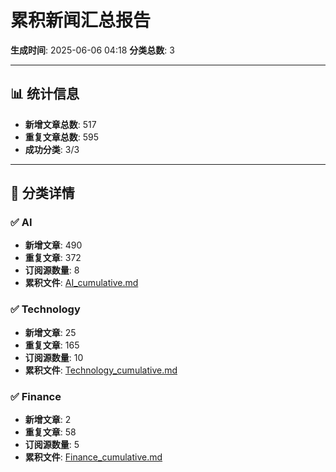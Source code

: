 # 累积新闻汇总报告

**生成时间**: 2025-06-06 04:18
**分类总数**: 3

---

## 📊 统计信息

- **新增文章总数**: 517
- **重复文章总数**: 595
- **成功分类**: 3/3

---

## 📂 分类详情

### ✅ AI
- **新增文章**: 490
- **重复文章**: 372
- **订阅源数量**: 8
- **累积文件**: [AI_cumulative.md](./AI_cumulative.md)

### ✅ Technology
- **新增文章**: 25
- **重复文章**: 165
- **订阅源数量**: 10
- **累积文件**: [Technology_cumulative.md](./Technology_cumulative.md)

### ✅ Finance
- **新增文章**: 2
- **重复文章**: 58
- **订阅源数量**: 5
- **累积文件**: [Finance_cumulative.md](./Finance_cumulative.md)
